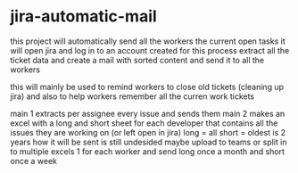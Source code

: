 # jira-automatic-mail
this project will automatically send all the workers the current open tasks 
it will open jira and log in to an account created for this process
extract all the ticket data and create a mail with sorted content and send it to all the workers 

this will mainly be used to remind workers to close old tickets (cleaning up jira) and also to help workers remember all the curren work tickets 

main 1 extracts per assignee every issue and sends them
main 2 makes an excel with a long and short sheet for each developer that contains all the issues they are working on (or left open in jira) long = all short = oldest is 2 years 
how it will be sent is still undesided maybe upload to teams or split in to multiple excels 1 for each worker and send long once a month and short once a week  
